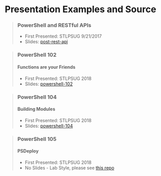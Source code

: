 # **Presentation Examples and Source**

> ### PowerShell and RESTful APIs
>
> * First Presented: STLPSUG 9/21/2017
> * Slides: [post-rest-api](http://slides.com/kenmaglio/posh-rest-api)


> ### PowerShell 102
> #### Functions are your Friends
> * First Presented: STLPSUG 2018
> * Slides: [powershell-102](http://slides.com/kenmaglio/powershell-102)

> ### PowerShell 104
> #### Building Modules
> * First Presented: STLPSUG 2018
> * Slides: [powershell-104](https://docs.google.com/presentation/d/1ryWbs1WH1kQY5_ahNp_Tn8VhLwPKCVCBf7B7wOhCMrk/edit?usp=sharing)

> ### PowerShell 105
> #### PSDeploy
> * First Presented: STLPSUG 2018
> * No Slides - Lab Style, please see [this repo](powershell-105/README.md)


